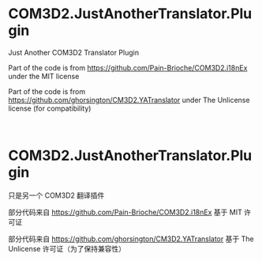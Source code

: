# COM3D2.JustAnotherTranslator.Plugin

Just Another COM3D2 Translator Plugin

Part of the code is from https://github.com/Pain-Brioche/COM3D2.i18nEx under the MIT license

Part of the code is from https://github.com/ghorsington/CM3D2.YATranslator under The Unlicense license (for
compatibility)


<br>

# COM3D2.JustAnotherTranslator.Plugin

只是另一个 COM3D2 翻译插件

部分代码来自 https://github.com/Pain-Brioche/COM3D2.i18nEx 基于 MIT 许可证

部分代码来自 https://github.com/ghorsington/CM3D2.YATranslator 基于 The Unlicense 许可证（为了保持兼容性）


